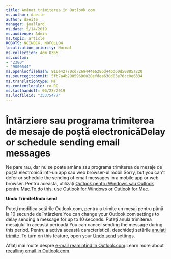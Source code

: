 ```yaml
---
title: Amânat trimiterea în Outlook.com
ms.author: daeite
author: daeite
manager: joallard
ms.date: 5/14/2019
ms.audience: Admin
ms.topic: article
ROBOTS: NOINDEX, NOFOLLOW
localization_priority: Normal
ms.collection: Adm_O365
ms.custom:
- "2380"
- "9000544"
ms.openlocfilehash: 910e42770cd7269444e6286d44bd60d50885a220
ms.sourcegitcommit: 5fb7a4b28859690020efdea630d03e70cc0e6334
ms.translationtype: MT
ms.contentlocale: ro-RO
ms.lasthandoff: 06/28/2019
ms.locfileid: "35375477"
---
```

# <a name="delay-or-schedule-sending-email-messages"></a><span data-ttu-id="b01a5-102">Întârziere sau programa trimiterea de mesaje de poştă electronică</span><span class="sxs-lookup"><span data-stu-id="b01a5-102">Delay or schedule sending email messages</span></span>

<span data-ttu-id="b01a5-103">Ne pare rau, dar nu se poate amâna sau programa trimiterea de mesaje de poştă electronică într-un app sau web browser-ul mobil.</span><span class="sxs-lookup"><span data-stu-id="b01a5-103">Sorry, but you can't defer or schedule the sending of email messages in a mobile app or web browser.</span></span> <span data-ttu-id="b01a5-104">Pentru aceasta, utilizaţi [Outlook pentru Windows sau Outlook pentru Mac](https://products.office.com/outlook/email-and-calendar-software-microsoft-outlook).</span><span class="sxs-lookup"><span data-stu-id="b01a5-104">To do this, use [Outlook for Windows or Outlook for Mac](https://products.office.com/outlook/email-and-calendar-software-microsoft-outlook).</span></span>

<span data-ttu-id="b01a5-105">**Undo Trimite**</span><span class="sxs-lookup"><span data-stu-id="b01a5-105">**Undo send**</span></span>

<span data-ttu-id="b01a5-106">Puteţi modifica setările Outlook.com, pentru a trimite un mesaj pentru până la 10 secunde de întârziere.</span><span class="sxs-lookup"><span data-stu-id="b01a5-106">You can change your Outlook.com settings to delay sending a message for up to 10 seconds.</span></span> <span data-ttu-id="b01a5-107">Puteţi anula trimiterea mesajului în această perioadă.</span><span class="sxs-lookup"><span data-stu-id="b01a5-107">You can cancel sending the message during this period.</span></span> <span data-ttu-id="b01a5-108">Pentru a activa această caracteristică, deschideţi setările [anulaţi trimite](https://outlook.live.com/mail/options/mail/messageContent/undoSend) .</span><span class="sxs-lookup"><span data-stu-id="b01a5-108">To turn on this feature, open your [Undo send](https://outlook.live.com/mail/options/mail/messageContent/undoSend) settings.</span></span>

<span data-ttu-id="b01a5-109">Aflaţi mai multe despre [e-mail reamintind în Outlook.com](https://support.office.com/article/c069ddde-5282-4085-8f4c-d7b133324f8a).</span><span class="sxs-lookup"><span data-stu-id="b01a5-109">Learn more about [recalling email in Outlook.com](https://support.office.com/article/c069ddde-5282-4085-8f4c-d7b133324f8a).</span></span>